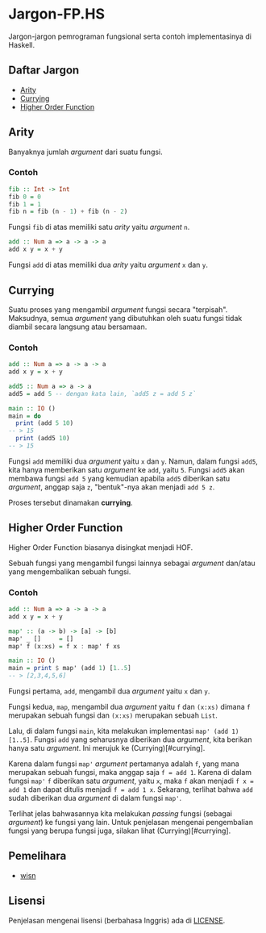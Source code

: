 # Jargon-FP.HS

Jargon-jargon pemrograman fungsional serta contoh implementasinya di Haskell.

## Daftar Jargon

- [Arity](#arity)
- [Currying](#currying)
- [Higher Order Function](#higher-order-function)

## Arity

Banyaknya jumlah *argument* dari suatu fungsi.

### Contoh

```haskell
fib :: Int -> Int
fib 0 = 0
fib 1 = 1
fib n = fib (n - 1) + fib (n - 2)
```

Fungsi `fib` di atas memiliki satu *arity* yaitu *argument* `n`.

```haskell
add :: Num a => a -> a -> a
add x y = x + y
```

Fungsi `add` di atas memiliki dua *arity* yaitu *argument* `x` dan `y`.

## Currying

Suatu proses yang mengambil *argument* fungsi secara "terpisah". Maksudnya,
semua *argument* yang dibutuhkan oleh suatu fungsi tidak diambil secara
langsung atau bersamaan.

### Contoh

```haskell
add :: Num a => a -> a -> a
add x y = x + y

add5 :: Num a => a -> a
add5 = add 5 -- dengan kata lain, `add5 z = add 5 z`

main :: IO ()
main = do
  print (add 5 10)
-- > 15
  print (add5 10)
-- > 15
```

Fungsi `add` memiliki dua *argument* yaitu `x` dan `y`. Namun, dalam fungsi
`add5`, kita hanya memberikan satu *argument* ke `add`, yaitu `5`. Fungsi
`add5` akan membawa fungsi `add 5` yang kemudian apabila `add5` diberikan
satu *argument*, anggap saja `z`, "bentuk"-nya akan menjadi `add 5 z`.

Proses tersebut dinamakan **currying**.

## Higher Order Function

Higher Order Function biasanya disingkat menjadi HOF.

Sebuah fungsi yang mengambil fungsi lainnya sebagai *argument* dan/atau yang
mengembalikan sebuah fungsi.

### Contoh

```haskell
add :: Num a => a -> a -> a
add x y = x + y

map' :: (a -> b) -> [a] -> [b]
map' _ []     = []
map' f (x:xs) = f x : map' f xs

main :: IO ()
main = print $ map' (add 1) [1..5]
-- > [2,3,4,5,6]
```

Fungsi pertama, `add`, mengambil dua *argument* yaitu `x` dan `y`.

Fungsi kedua, `map`, mengambil dua *argument* yaitu `f` dan `(x:xs)` dimana
`f` merupakan sebuah fungsi dan `(x:xs)` merupakan sebuah `List`.

Lalu, di dalam fungsi `main`, kita melakukan implementasi
`map' (add 1) [1..5]`. Fungsi `add` yang seharusnya diberikan dua *argument*,
kita berikan hanya satu *argument*. Ini merujuk ke (Currying)[#currying].

Karena dalam fungsi `map'` *argument* pertamanya adalah `f`, yang mana
merupakan sebuah fungsi, maka anggap saja `f = add 1`. Karena di dalam fungsi
`map'` `f` diberikan satu *argument*, yaitu `x`, maka `f` akan menjadi
`f x = add 1` dan dapat ditulis menjadi `f = add 1 x`. Sekarang, terlihat
bahwa `add` sudah diberikan dua *argument* di dalam fungsi `map'`.

Terlihat jelas bahwasannya kita melakukan *passing* fungsi (sebagai *argument*)
ke fungsi yang lain. Untuk penjelasan mengenai pengembalian fungsi yang berupa
fungsi juga, silakan lihat (Currying)[#currying].

## Pemelihara

- [wisn](https://github.com/wisn)

## Lisensi

Penjelasan mengenai lisensi (berbahasa Inggris) ada di [LICENSE](LICENSE).
